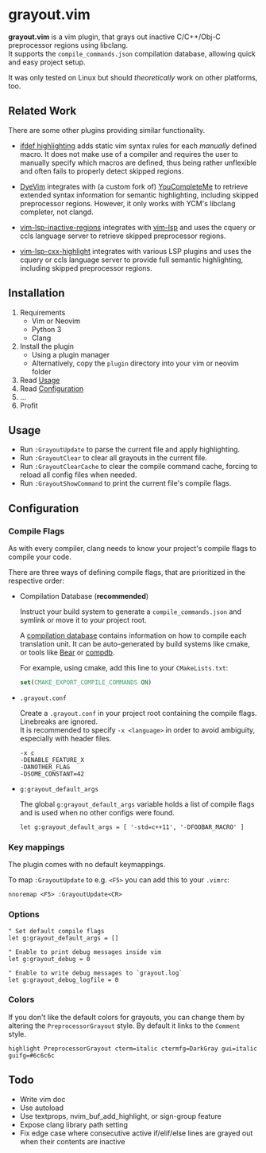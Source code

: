 # grayout.vim

**grayout.vim** is a vim plugin, that grays out inactive C/C++/Obj-C preprocessor regions using libclang.<br/>
It supports the `compile_commands.json` compilation database, allowing quick and easy project setup.

It was only tested on Linux but should *theoretically* work on other platforms, too.

## Related Work
There are some other plugins providing similar functionality.

* [ifdef highlighting][ifdefhighlighting] adds static vim syntax rules for each *manually* defined macro. It does not make use of a compiler and requires the user to manually specify which macros are defined, thus being rather unflexible and often fails to properly detect skipped regions.

* [DyeVim][DyeVim] integrates with (a custom fork of) [YouCompleteMe][ycm] to retrieve extended syntax information for semantic highlighting, including skipped preprocessor regions.
However, it only works with YCM's libclang completer, not clangd.

* [vim-lsp-inactive-regions][lspregions] integrates with [vim-lsp][vimlsp] and uses the cquery or ccls language server to retrieve skipped preprocessor regions.

* [vim-lsp-cxx-highlight][vimlspcxx] integrates with various LSP plugins and uses the cquery or ccls language server to provide full semantic highlighting, including skipped preprocessor regions.


## Installation

1. Requirements
    * Vim or Neovim
    * Python 3
    * Clang
2. Install the plugin
    * Using a plugin manager
    * Alternatively, copy the `plugin` directory into your vim or neovim folder
3. Read [Usage](#usage)
4. Read [Configuration](#configuration)
5. ...
6. Profit




## Usage

* Run `:GrayoutUpdate` to parse the current file and apply highlighting.
* Run `:GrayoutClear` to clear all grayouts in the current file.
* Run `:GrayoutClearCache` to clear the compile command cache, forcing to reload all config files when needed.
* Run `:GrayoutShowCommand` to print the current file's compile flags.


## Configuration

### Compile Flags

As with every compiler, clang needs to know your project's compile flags to compile your code.

There are three ways of defining compile flags, that are prioritized in the respective order:

* Compilation Database (**recommended**)

    Instruct your build system to generate a `compile_commands.json` and symlink or move it to your project root.

    A [compilation database][clangdatabase] contains information on how to compile each translation unit. It can be auto-generated by build systems like cmake, or tools like [Bear][bear] or [compdb][compdb].

    For example, using cmake, add this line to your `CMakeLists.txt`:

    ```cmake
    set(CMAKE_EXPORT_COMPILE_COMMANDS ON)
    ```

* `.grayout.conf`

    Create a `.grayout.conf` in your project root containing the compile flags. Linebreaks are ignored.<br/>
    It is recommended to specify `-x <language>` in order to avoid ambiguity, especially with header files.

    ```
    -x c
    -DENABLE_FEATURE_X
    -DANOTHER_FLAG
    -DSOME_CONSTANT=42
    ```

* `g:grayout_default_args`

    The global `g:grayout_default_args` variable holds a list of compile flags and is used when no other configs were found.

    ```vim
    let g:grayout_default_args = [ '-std=c++11', '-DFOOBAR_MACRO' ]
    ```


### Key mappings

The plugin comes with no default keymappings.

To map `:GrayoutUpdate` to e.g. `<F5>` you can add this to your `.vimrc`:

```vim
nnoremap <F5> :GrayoutUpdate<CR>
```

### Options

```vim
" Set default compile flags
let g:grayout_default_args = []

" Enable to print debug messages inside vim
let g:grayout_debug = 0

" Enable to write debug messages to `grayout.log`
let g:grayout_debug_logfile = 0
```

### Colors

If you don't like the default colors for grayouts, you can change them by altering the `PreprocessorGrayout` style.
By default it links to the `Comment` style.

```vim
highlight PreprocessorGrayout cterm=italic ctermfg=DarkGray gui=italic guifg=#6c6c6c
```


## Todo

* Write vim doc
* Use autoload
* Use textprops, nvim_buf_add_highlight, or sign-group feature
* Expose clang library path setting
* Fix edge case where consecutive active if/elif/else lines are grayed out when their contents are inactive


[ifdefhighlighting]: http://www.vim.org/scripts/script.php?script_id=7
[ycm]: https://github.com/ycm-core/YouCompleteMe
[DyeVim]: https://github.com/davits/DyeVim
[lspregions]: https://github.com/krzbe/vim-lsp-inactive-regions
[vimlspcxx]: https://github.com/jackguo380/vim-lsp-cxx-highlight
[compdb]: https://github.com/Sarcasm/compdb
[clangdatabase]: http://clang.llvm.org/docs/JSONCompilationDatabase.html
[bear]: https://github.com/rizsotto/Bear
[vimlsp]: https://github.com/prabirshrestha/vim-lsp
